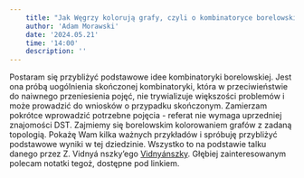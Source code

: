 ```yaml
---
    title: "Jak Węgrzy kolorują grafy, czyli o kombinatoryce borelowskiej  na podst. talku Zoltana Vidnyaszky'ego"
    author: 'Adam Morawski'
    date: '2024.05.21'
    time: '14:00'
    description: ''
---
```


Postaram się przybliżyć podstawowe idee kombinatoryki borelowskiej. Jest ona próbą uogólnienia skończonej kombinatoryki, która w przeciwieństwie do naiwnego przeniesienia pojęć, nie trywializuje większości problemów i może prowadzić do wniosków o przypadku skończonym. Zamierzam pokrótce wprowadzić potrzebne pojęcia - referat nie wymaga uprzedniej znajomości DST. Zajmiemy się borelowskim kolorowaniem grafów z zadaną topologią. Pokażę Wam kilka ważnych przykładów i spróbuję przybliżyć podstawowe wyniki w tej dziedzinie. Wszystko to na podstawie talku danego przez Z. Vidnyá
nszky’ego [Vidnyánszky](www.winterschool.eu/files/1413-Complexity_and_Borel_Combinatorics_III.pdf). Głębiej zainteresowanym polecam notatki tegoż, dostępne pod linkiem.

